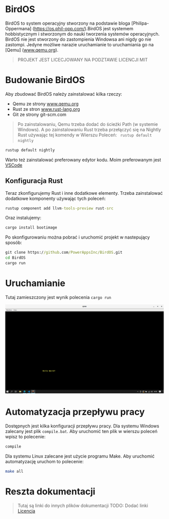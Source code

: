 # BirdOS
BirdOS to system operacyjny stworzony na podstawie bloga [Philipa-Oppermana] (https://os.phil-opp.com/).BirdOS jest systemem hobbistycznym i  stworzonym do nauki tworzenia systemów operacyjnych.
BirdOS nie jest stworzony do zastompienia Windowsa ani nigdy go nie zastompi. Jedyne możliwe narazie uruchamianie to uruchamiania go na [Qemu] (www.qemu.org).
> PROJEKT JEST LICECJOWANY NA PODZTAWIE LICENCJI MIT

# Budowanie BirdOS
Aby zbudować BirdOS należy zainstalować kilka rzeczy:
- Qemu ze strony  www.qemu.org 
- Rust ze stron  www.rust-lang.org
- Git ze strony git-scm.com 
>Po zainstalowaniu, Qemu trzeba dodać do ścieżki Path (w systemie Windows).
>A po zainstalowaniu Rust trzeba przełączyć się na Nightly Rust używając tej komendy w Wierszu Poleceń: ``` rustup default nightly```

```cmd
rustup default nightly
```

Warto też zainstalować preferowany edytor kodu. Moim preferowanym jest [VSCode](code.visualstudio.com)
## Konfiguracja  Rust 
Teraz zkonfigurujemy Rust i inne dodatkowe elementy. 
Trzeba zainstalować dodatkowe komponenty używając tych poleceń:
```cmd
rustup component add llvm-tools-preview rust-src
```
Oraz instalujemy: 
```cmd
cargo install bootimage 
```
Po skonfigurowaniu można pobrać i uruchomić projekt w nastepujący sposób:
```cmd
git clone https://github.com/PowerAppsInc/BirdOS.git
cd BirdOS
cargo run
```
# Uruchamianie 
Tutaj zamieszczony jest wynik polecenia ```cargo run ```

![Hello World](/demo/helloworld.png)
# Automatyzacja przepływu pracy 
Dostępnych jest kilka konfiguracji przepływu pracy. Dla systemu Windows zalecany jest plik ```compile.bat```. Aby uruchomić ten plik w wierszu poleceń wpisz to polecenie:
```cmd
compile
```
Dla systemu Linux zalecane jest użycie programu Make. Aby uruchomić automatyzację uruchom to polecenie: 
```bash
make all
```
# Reszta dokumentacji
> Tutaj są  linki do innych plików dokumentacji
TODO: Dodać linki
[Licencja](/LICENSE)